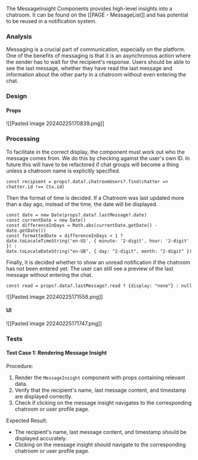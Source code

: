 
The MessageInsight Components provides high-level insights into a chatroom. It can be found on the [[PAGE - MessageList]] and has potential to be reused in a notification system.


### Analysis

Messaging is a crucial part of communication, especially on the platform. One of the benefits of messaging is that it is an asynchronous action where the sender has to wait for the recipient's response. Users should be able to see the last message, whether they have read the last message and information about the other party in a chatroom without even entering the chat.


### Design

#### Props

![[Pasted image 20240225170839.png]]


### Processing

To facilitate in the correct display, the component must work out who the message comes from. We do this by checking against the user's own ID. In future this will have to be refactored if chat groups will become a thing unless a chatroom name is explicitly specified.

```
const recipient = props?.data?.chatroomUsers?.find(chatter => chatter.id !== Ctx.id)
```

Then the format of time is decided. If a Chatroom was last updated more than a day ago, instead of the time, the date will be displayed.

```
const date = new Date(props?.data?.lastMessage?.date)
const currentDate = new Date()
const differenceInDays = Math.abs(currentDate.getDate() - date.getDate())
const formattedDate = differenceInDays < 1 ?
date.toLocaleTimeString('en-US', { minute: '2-digit', hour: '2-digit' }) :
date.toLocaleDateString("en-GB", { day: "2-digit", month: "2-digit" })
```

Finally, it is decided whether to show an unread notification if the chatroom has not been entered yet. The user can still see a preview of the last message without entering the chat.

```
const read = props?.data?.lastMessage?.read ? {display: "none"} : null
```

![[Pasted image 20240225171558.png]]

#### UI

![[Pasted image 20240225171747.png]]


### Tests

#### Test Case 1: Rendering Message Insight

Procedure:
1. Render the `MessageInsight` component with props containing relevant data.
2. Verify that the recipient's name, last message content, and timestamp are displayed correctly.
3. Check if clicking on the message insight navigates to the corresponding chatroom or user profile page.

Expected Result:
- The recipient's name, last message content, and timestamp should be displayed accurately.
- Clicking on the message insight should navigate to the corresponding chatroom or user profile page.